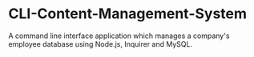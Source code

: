 # CLI-Content-Management-System
A command line interface application which manages a company's employee database using Node.js, Inquirer and MySQL. 
